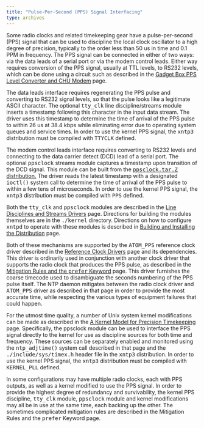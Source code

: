 ```yaml
---
title: "Pulse-Per-Second (PPS) Signal Interfacing"
type: archives
---
```


Some radio clocks and related timekeeping gear have a pulse-per-second (PPS) signal that can be used to discipline the local clock oscillator to a high degree of precision, typically to the order less than 50 us in time and 0.1 PPM in frequency. The PPS signal can be connected in either of two ways: via the data leads of a serial port or via the modem control leads. Either way requires conversion of the PPS signal, usually at TTL levels, to RS232 levels, which can be done using a circuit such as described in the [Gadget Box PPS Level Converter and CHU Modem](/archives/3-5.93e/gadget) page. 

The data leads interface requires regenerating the PPS pulse and converting to RS232 signal levels, so that the pulse looks like a legitimate ASCII character. The optional <tt>tty_clk</tt> line discipline/streams module inserts a timestamp following this character in the input data stream. The driver uses this timestamp to determine the time of arrival of the PPS pulse to within 26 us at 38.4 kbps while eliminating error due to operating system queues and service times. In order to use the kernel PPS signal, the <tt>xntp3</tt> distribution must be compiled with <tt>TTYCLK</tt> defined. 

The modem control leads interface requires converting to RS232 levels and connecting to the data carrier detect (DCD) lead of a serial port. The optional <tt>ppsclock</tt> streams module captures a timestamp upon transition of the DCD signal. This module can be built from the [<tt>ppsclock.tar.Z</tt> distribution.](https://www.eecis.udel.edu/~ntp/ntp_spool/software/ppsclock.tar.Z) The driver reads the latest timestamp with a designated <tt>ioctl()</tt> system call to determine the time of arrival of the PPS pulse to within a few tens of microseconds. In order to use the kernel PPS signal, the <tt>xntp3</tt> distribution must be compiled with <tt>PPS</tt> defined.

Both the <tt>tty_clk</tt> and <tt>ppsclock</tt> modules are described in the [Line Disciplines and Streams Drivers](/archives/3-5.93e/ldisc) page. Directions for building the modules themselves are in the <tt>./kernel</tt> directory. Directions on how to configure <tt>xntpd</tt> to operate with these modules is described in [Building and Installing the Distribution](/archives/3-5.93e/build) page.

Both of these mechanisms are supported by the <tt>ATOM_PPS</tt> reference clock driver described in the [Reference Clock Drivers](/archives/3-5.93e/refclock) page and its dependencies. This driver is ordinarily used in conjunction with another clock driver that supports the radio clock that produces the PPS pulse, as described in the [Mitigation Rules and the <tt>prefer</tt> Keyword](/archives/3-5.93e/prefer) page. This driver furnishes the coarse timecode used to disambiguate the seconds numbering of the PPS pulse itself. The NTP daemon mitigates between the radio clock driver and <tt>ATOM_PPS</tt> driver as described in that page in order to provide the most accurate time, while respecting the various types of equipment failures that could happen.

For the utmost time quality, a number of Unix system kernel modifications can be made as described in the [A Kernel Model for Precision Timekeeping](/archives/3-5.93e/kern) page. Specifically, the ppsclock module can be used to interface the PPS signal directly to the kernel for use as discipline sources for both time and frequency. These sources can be separately enabled and monitored using the <tt>ntp_adjtime()</tt> system call described in that page and the <tt>./include/sys/timex.h</tt> header file in the <tt>xntp3</tt> distribution. In order to use the kernel PPS signal, the <tt>xntp3</tt> distribution must be compiled with <tt>KERNEL_PLL</tt> defined.

In some configurations may have multiple radio clocks, each with PPS outputs, as well as a kernel modified to use the PPS signal. In order to provide the highest degree of redundancy and survivability, the kernel PPS discipline, <tt>tty_clk</tt> module, <tt>ppsclock</tt> module and kernel modifications may all be in use at the same time, each backing up the other. The sometimes complicated mitigation rules are described in the Mitigation Rules and the <tt>prefer</tt> Keyword page.